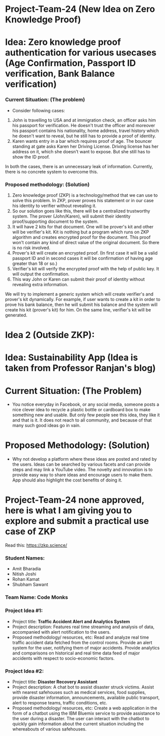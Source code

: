 # Project-Team-24 (New Idea on Zero Knowledge Proof)

# Idea: Zero knowledge proof authentication for various usecases (Age Confirmation, Passport ID verification, Bank Balance verification)

### Current Situation: (The problem)

* Consider following cases:
1. John is travelling to USA and at immigration check, an officer asks him his passport for verification.
He doesn't trust the officer and moreover his passport contains his nationality, home address, travel history which
he doesn't want to reveal, but he still has to provide a proof of identity.
2. Karen wants entry in a bar which requires proof of age. The bouncer standing at gate asks Karen her Driving License.
Driving license has her address on it, which she doesn't want to expose. But she still has to show the ID proof.

In both the cases, there is an unnecessary leak of information. Currently, there is no concrete system to overcome this.

### Proposed methodology: (Solution)

1. Zero knowledge proof (ZKP) is a technology/method that we can use to solve this problem. In ZKP, prover proves his statement or in our case his identity to verifier without revealing it.
2. So our solution goes like this, there will be a centralized trustworthy system. The prover (John/Karen),
will submit their identity proof/supporting document to the system.
3. It will have 2 kits for that document. One will be prover's kit and other will be verifier's kit. Kit is nothing but a program which runs on ZKP algorithm and creates encrypted proof for the document. This proof won't contain any kind of direct value of the original document. So there is no risk involved.
4. Prover's kit will create an encrypted proof. (In first case it will be a valid passport ID and in second cases
it will be confirmation of having age greater than 18 or so.)
5. Verifier's kit will verify the encrypted proof with the help of public key. It will output the confirmation.
6. This way John or Karen can submit their proof of identity without revealing extra information.

We will try to implement a generic system which will create verifier's and prover's kit dynamically.
For example, if user wants to create a kit in order to prove his bank balance, then he will submit his balance
and the system will create his kit (prover's kit) for him. On the same line, verifier's kit will be generated.

# Idea 2 (Outside ZKP):

# Idea: Sustainability App (Idea is taken from Professor Ranjan's blog)

# Current Situation: (The Problem)
* You notice everyday in Facebook, or any social media, someone posts a nice clever idea to recycle a plastic bottle or cardboard box to make something  new and usable. But only few people see this idea, they like it and that is it. It does not reach to all community, and because of that many such good ideas go in vain.

# Proposed Methodology: (Solution)

* Why not develop a platform where these ideas are posted and rated by the users. Ideas can be searched by various facets and can provide steps and may link a YouTube video. The novelty and innovation is to provide easy way to share ideas and encourage users to make them. App should also highlight the cost benefits of doing  it.

# Project-Team-24 none approved, here is what I am giving you to explore and submit a practical use case of ZKP
Read this: https://zkp.science/

### Student Names:
  * Amit Bharadia
  * Nitish Joshi
  * Rohan Kamat
  * Shubham Sawant

### Team Name: Code Monks

### Project Idea #1:
  * Project title: **Traffic Accident Alert and Analytics System**
  * Project description:
    Features real time streaming and analysis of data, accompanied with alert notification to the users.
  * Proposed methodology/ resources, etc:
    Read and analyze real time traffic accident data fetched from the control rooms. Provide an alert system for the user, notifying them of major accidents. Provide analytics and comparisons on historical and real time data feed of major accidents with respect to socio-economic factors.

### Project Idea #2:
  * Project title: **Disaster Recovery Assistant**
  * Project description:
    A chat bot to assist disaster struck victims. Assist with nearest safehouses such as medical services, food supplies, provide disaster information, announcements, available public transport, alert to response teams, traffic conditions, etc.
  * Proposed methodology/ resources, etc:
    Create a web application in the form of a chatbot using the IBM Bluemix service to provide assistance to the user during a disaster. The user can interact with the chatbot to quickly gain information about the current situation including the whereabouts of various safehouses.
